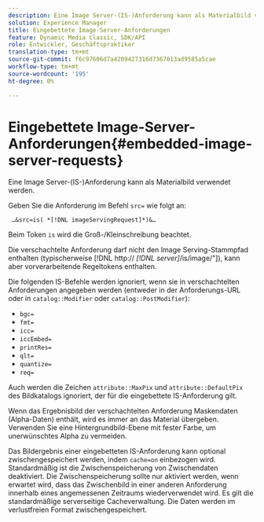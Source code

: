 ```yaml
---
description: Eine Image Server-(IS-)Anforderung kann als Materialbild verwendet werden.
solution: Experience Manager
title: Eingebettete Image-Server-Anforderungen
feature: Dynamic Media Classic, SDK/API
role: Entwickler, Geschäftspraktiker
translation-type: tm+mt
source-git-commit: f6c97606d7a4209427316d7367013ad9585a5cae
workflow-type: tm+mt
source-wordcount: '195'
ht-degree: 0%

---
```



# Eingebettete Image-Server-Anforderungen{#embedded-image-server-requests}

Eine Image Server-(IS-)Anforderung kann als Materialbild verwendet werden.

Geben Sie die Anforderung im Befehl `src=` wie folgt an:

` …&src=is( *[!DNL imageServingRequest]*)&…`

Beim Token `is` wird die Groß-/Kleinschreibung beachtet.

Die verschachtelte Anforderung darf nicht den Image Serving-Stammpfad enthalten (typischerweise [!DNL http:// *[!DNL server]*/is/image/&quot;]), kann aber vorverarbeitende Regeltokens enthalten.

Die folgenden IS-Befehle werden ignoriert, wenn sie in verschachtelten Anforderungen angegeben werden (entweder in der Anforderungs-URL oder in `catalog::Modifier` oder `catalog::PostModifier`):

* `bgc=`
* `fmt=`
* `icc=`
* `iccEmbed=`
* `printRes=`
* `qlt=`
* `quantize=`
* `req=`

Auch werden die Zeichen `attribute::MaxPix` und `attribute::DefaultPix` des Bildkatalogs ignoriert, der für die eingebettete IS-Anforderung gilt.

Wenn das Ergebnisbild der verschachtelten Anforderung Maskendaten (Alpha-Daten) enthält, wird es immer an das Material übergeben. Verwenden Sie eine Hintergrundbild-Ebene mit fester Farbe, um unerwünschtes Alpha zu vermeiden.

Das Bildergebnis einer eingebetteten IS-Anforderung kann optional zwischengespeichert werden, indem `cache=on` einbezogen wird. Standardmäßig ist die Zwischenspeicherung von Zwischendaten deaktiviert. Die Zwischenspeicherung sollte nur aktiviert werden, wenn erwartet wird, dass das Zwischenbild in einer anderen Anforderung innerhalb eines angemessenen Zeitraums wiederverwendet wird. Es gilt die standardmäßige serverseitige Cacheverwaltung. Die Daten werden im verlustfreien Format zwischengespeichert.
